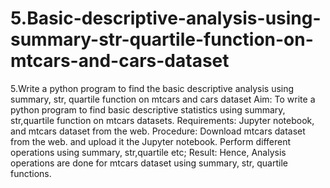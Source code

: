 # 5.Basic-descriptive-analysis-using-summary-str-quartile-function-on-mtcars-and-cars-dataset
5.Write a python program to find the basic descriptive analysis using summary, str, quartile function on mtcars and cars dataset
Aim: To write a python program to find basic descriptive statistics using summary, str,quartile function on mtcars datasets.
Requirements: Jupyter notebook, and mtcars dataset from the web.
Procedure: Download mtcars dataset from the web. and upload it the Jupyter notebook.
Perform different operations using summary, str,quartile etc;
Result: Hence, Analysis operations are done for mtcars dataset using summary, str, quartile functions.
